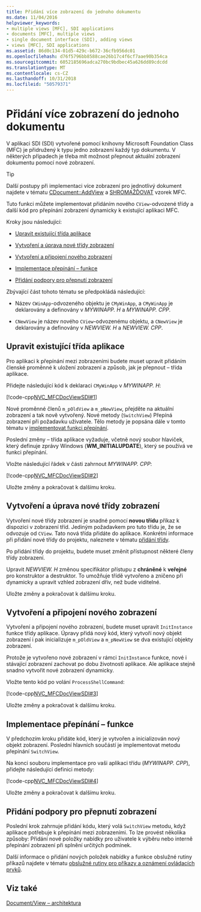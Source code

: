 ```yaml
---
title: Přidání více zobrazení do jednoho dokumentu
ms.date: 11/04/2016
helpviewer_keywords:
- multiple views [MFC], SDI applications
- documents [MFC], multiple views
- single document interface (SDI), adding views
- views [MFC], SDI applications
ms.assetid: 86d0c134-01d5-429c-b672-36cfb956dc01
ms.openlocfilehash: d76f5796bb8588cae26b17c4f6cf7aae90b354ca
ms.sourcegitcommit: 6052185696adca270bc9bdbec45a626dd89cdcdd
ms.translationtype: MT
ms.contentlocale: cs-CZ
ms.lasthandoff: 10/31/2018
ms.locfileid: "50579371"
---
```

# <a name="adding-multiple-views-to-a-single-document"></a>Přidání více zobrazení do jednoho dokumentu

V aplikaci SDI (SDI) vytvořené pomocí knihovny Microsoft Foundation Class (MFC) je přidružený k typu jedno zobrazení každý typ dokumentu. V některých případech je třeba mít možnost přepnout aktuální zobrazení dokumentu pomocí nové zobrazení.

> [!TIP]
>  Další postupy při implementaci více zobrazení pro jednotlivý dokument najdete v tématu [CDocument::AddView](../mfc/reference/cdocument-class.md#addview) a [SHROMAŽĎOVAT](../visual-cpp-samples.md) vzorek MFC.

Tuto funkci můžete implementovat přidáním nového `CView`-odvozené třídy a další kód pro přepínání zobrazení dynamicky k existující aplikaci MFC.

Kroky jsou následující:

- [Upravit existující třída aplikace](#vcconmodifyexistingapplicationa1)

- [Vytvoření a úprava nové třídy zobrazení](#vcconnewviewclassa2)

- [Vytvoření a připojení nového zobrazení](#vcconattachnewviewa3)

- [Implementace přepínání – funkce](#vcconswitchingfunctiona4)

- [Přidání podpory pro přepnutí zobrazení](#vcconswitchingtheviewa5)

Zbývající část tohoto tématu se předpokládá následující:

- Název `CWinApp`-odvozeného objektu je `CMyWinApp`, a `CMyWinApp` je deklarovány a definovány v *MYWINAPP. H* a *MYWINAPP. CPP*.

- `CNewView` je název nového `CView`-odvozenému objektu, a `CNewView` je deklarovány a definovány v *NEWVIEW. H* a *NEWVIEW. CPP*.

##  <a name="vcconmodifyexistingapplicationa1"></a> Upravit existující třída aplikace

Pro aplikaci k přepínání mezi zobrazeními budete muset upravit přidáním členské proměnné k uložení zobrazení a způsob, jak je přepnout – třída aplikace.

Přidejte následující kód k deklaraci `CMyWinApp` v *MYWINAPP. H*:

[!code-cpp[NVC_MFCDocViewSDI#1](../mfc/codesnippet/cpp/adding-multiple-views-to-a-single-document_1.h)]

Nové proměnné členů `m_pOldView` a `m_pNewView`, přejděte na aktuální zobrazení a tak nově vytvořený. Nové metody (`SwitchView`) Přepíná zobrazení při požadavku uživatele. Tělo metody je popsána dále v tomto tématu v [implementovat funkci přepínání](#vcconswitchingfunctiona4).

Poslední změny – třída aplikace vyžaduje, včetně nový soubor hlaviček, který definuje zprávy Windows (**WM_INITIALUPDATE**), který se používá ve funkci přepínání.

Vložte následující řádek v části zahrnout *MYWINAPP. CPP*:

[!code-cpp[NVC_MFCDocViewSDI#2](../mfc/codesnippet/cpp/adding-multiple-views-to-a-single-document_2.cpp)]

Uložte změny a pokračovat k dalšímu kroku.

##  <a name="vcconnewviewclassa2"></a> Vytvoření a úprava nové třídy zobrazení

Vytvoření nové třídy zobrazení je snadné pomocí **novou třídu** příkaz k dispozici v zobrazení tříd. Jediným požadavkem pro tuto třídu je, že se odvozuje od `CView`. Tato nová třída přidáte do aplikace. Konkrétní informace při přidání nové třídy do projektu, naleznete v tématu [přidání třídy](../ide/adding-a-class-visual-cpp.md).

Po přidání třídy do projektu, budete muset změnit přístupnost některé členy třídy zobrazení.

Upravit *NEWVIEW. H* změnou specifikátor přístupu z **chráněné** k **veřejné** pro konstruktor a destruktor. To umožňuje třídě vytvořeno a zničeno při dynamicky a upravit vzhled zobrazení dřív, než bude viditelné.

Uložte změny a pokračovat k dalšímu kroku.

##  <a name="vcconattachnewviewa3"></a> Vytvoření a připojení nového zobrazení

Vytvoření a připojení nového zobrazení, budete muset upravit `InitInstance` funkce třídy aplikace. Úpravy přidá nový kód, který vytvoří nový objekt zobrazení i pak inicializuje `m_pOldView` a `m_pNewView` se dva existující objekty zobrazení.

Protože je vytvořeno nové zobrazení v rámci `InitInstance` funkce, nové i stávající zobrazení zachovat po dobu životnosti aplikace. Ale aplikace stejně snadno vytvořit nové zobrazení dynamicky.

Vložte tento kód po volání `ProcessShellCommand`:

[!code-cpp[NVC_MFCDocViewSDI#3](../mfc/codesnippet/cpp/adding-multiple-views-to-a-single-document_3.cpp)]

Uložte změny a pokračovat k dalšímu kroku.

##  <a name="vcconswitchingfunctiona4"></a> Implementace přepínání – funkce

V předchozím kroku přidáte kód, který je vytvořen a inicializován nový objekt zobrazení. Poslední hlavních součástí je implementovat metodu přepínání `SwitchView`.

Na konci souboru implementace pro vaši aplikaci třídu (*MYWINAPP. CPP*), přidejte následující definici metody:

[!code-cpp[NVC_MFCDocViewSDI#4](../mfc/codesnippet/cpp/adding-multiple-views-to-a-single-document_4.cpp)]

Uložte změny a pokračovat k dalšímu kroku.

##  <a name="vcconswitchingtheviewa5"></a> Přidání podpory pro přepnutí zobrazení

Poslední krok zahrnuje přidání kódu, který volá `SwitchView` metodu, když aplikace potřebuje k přepínání mezi zobrazeními. To lze provést několika způsoby: Přidání nové položky nabídky pro uživatele k výběru nebo interně přepínání zobrazení při splnění určitých podmínek.

Další informace o přidání nových položek nabídky a funkce obslužné rutiny příkazů najdete v tématu [obslužné rutiny pro příkazy a oznámení ovládacích prvků](../mfc/handlers-for-commands-and-control-notifications.md).

## <a name="see-also"></a>Viz také

[Document/View – architektura](../mfc/document-view-architecture.md)

